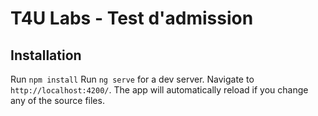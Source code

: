 # T4U Labs - Test d'admission

## Installation
Run `npm install`
Run `ng serve` for a dev server. Navigate to `http://localhost:4200/`. The app will automatically reload if you change any of the source files.
